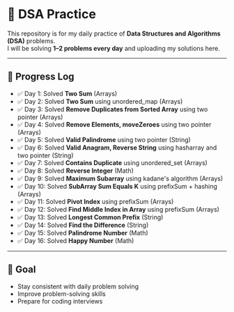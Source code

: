 # 📘 DSA Practice

This repository is for my daily practice of **Data Structures and Algorithms (DSA)** problems.  
I will be solving **1–2 problems every day** and uploading my solutions here.

---

## 🚀 Progress Log

- ✅ Day 1: Solved **Two Sum** (Arrays)
- ✅ Day 2: Solved **Two Sum** using unordered_map (Arrays)
- ✅ Day 3: Solved **Remove Duplicates from Sorted Array** using two pointer (Arrays)
- ✅ Day 4: Solved **Remove Elements, moveZeroes** using two pointer (Arrays)
- ✅ Day 5: Solved **Valid Palindrome** using two pointer (String)
- ✅ Day 6: Solved **Valid Anagram, Reverse String** using hasharray and two pointer (String)
- ✅ Day 7: Solved **Contains Duplicate** using unordered_set (Arrays)
- ✅ Day 8: Solved **Reverse Integer** (Math)
- ✅ Day 9: Solved **Maximum Subarray** using kadane's algorithm (Arrays)
- ✅ Day 10: Solved **SubArray Sum Equals K** using prefixSum + hashing (Arrays)
- ✅ Day 11: Solved **Pivot Index** using prefixSum (Arrays)
- ✅ Day 12: Solved **Find Middle Index in Array** using prefixSum (Arrays)
- ✅ Day 13: Solved **Longest Common Prefix** (String) 
- ✅ Day 14: Solved **Find the Difference** (String)
- ✅ Day 15: Solved **Palindrome Number** (Math)
- ✅ Day 16: Solved **Happy Number** (Math)







---

## 🎯 Goal

- Stay consistent with daily problem solving
- Improve problem-solving skills
- Prepare for coding interviews
